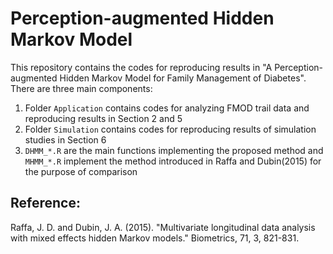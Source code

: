# Perception-augmented Hidden Markov Model
This repository contains the codes for reproducing results in "A Perception-augmented Hidden Markov Model for Family Management of Diabetes". There are three main components:
1. Folder `Application` contains codes for analyzing FMOD trail data and reproducing results in Section 2 and 5
2. Folder `Simulation` contains codes for reproducing results of simulation studies in Section 6
3. `DHMM_*.R` are the main functions implementing the proposed method and `MHMM_*.R` implement the method introduced in Raffa and Dubin(2015) for the purpose of comparison
## Reference:
Raffa, J. D. and Dubin, J. A. (2015). "Multivariate longitudinal data analysis with mixed effects hidden Markov models." Biometrics, 71, 3, 821-831.
